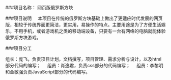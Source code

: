 ###项目名称：
  网页版俄罗斯方块

###项目说明
     本项目在传统的俄罗斯方块基础上做出了更适应时代发展的网页版，相较于传统界面更简洁，更实用，易操作的特点。主要用途是为了方便生活娱乐，不用手机，或者游戏机之类的移动端设备，只要有一台有网络的电脑就能体验俄罗斯方块游戏。
     
 ###项目分工
  
   组长：庞飞，负责项目计划，文档撰写，项目管理、需求分析与设计，以及html部分代码的编写；
    
   组员：肖逸君，负责css部分的代码编写；
    
   组员：李黎明和金敏强负责JavaScript部分的代码编写。
